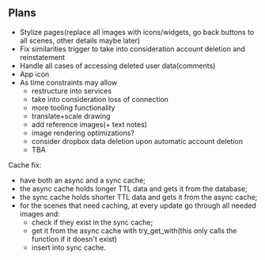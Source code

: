 ## Plans
- Stylize pages(replace all images with icons/widgets, go back buttons to all scenes, other details maybe later)
- Fix similarities trigger to take into consideration account deletion and reinstatement
- Handle all cases of accessing deleted user data(comments)
- App icon
- As time constraints may allow
    - restructure into services
    - take into consideration loss of connection
    - more tooling functionality
    - translate+scale drawing
    - add reference images(+ text notes)
    - image rendering optimizations?
    - consider dropbox data deletion upon automatic account deletion
    - TBA


Cache fix:
- have both an async and a sync cache;
- the async cache holds longer TTL data and gets it from the database;
- the sync cache holds shorter TTL data and gets it from the async cache;
- for the scenes that need caching, at every update go through all needed images and:
    - check if they exist in the sync cache;
    - get it from the async cache with try_get_with(this only calls the function if it doesn't exist)
    - insert into sync cache.